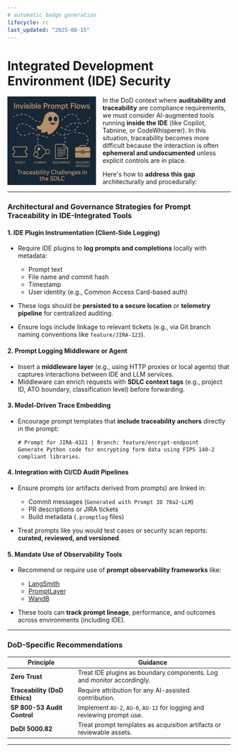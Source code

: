 ```yaml
---
# automatic badge generation
lifecycle: rc
last_updated: "2025-08-15"
---
```


# Integrated Development Environment (IDE) Security

<img src="../images/InvisiblePromptFlows_SDLC.png" alt="Invisible Prompt Flows" style="float: left; margin-right: 15px; height: 200px;" />

<p>
In the DoD context where <strong>auditability and traceability</strong> are compliance requirements, we must consider AI-augmented tools running <strong>inside the IDE</strong> (like Copilot, Tabnine, or CodeWhisperer). In this situation, traceability becomes more difficult because the interaction is often <strong>ephemeral and undocumented</strong> unless explicit controls are in place.
</p>

<p>
Here's how to <strong>address this gap</strong> architecturally and procedurally:
</p>

----

### Architectural and Governance Strategies for Prompt Traceability in IDE-Integrated Tools

#### 1. **IDE Plugin Instrumentation (Client-Side Logging)**

* Require IDE plugins to **log prompts and completions** locally with metadata:

  * Prompt text
  * File name and commit hash
  * Timestamp
  * User identity (e.g., Common Access Card-based auth)
* These logs should be **persisted to a secure location** or **telemetry pipeline** for centralized auditing.
* Ensure logs include linkage to relevant tickets (e.g., via Git branch naming conventions like `feature/JIRA-123`).

#### 2. **Prompt Logging Middleware or Agent**

* Insert a **middleware layer** (e.g., using HTTP proxies or local agents) that captures interactions between IDE and LLM services.
* Middleware can enrich requests with **SDLC context tags** (e.g., project ID, ATO boundary, classification level) before forwarding.

#### 3. **Model-Driven Trace Embedding**

* Encourage prompt templates that **include traceability anchors** directly in the prompt:

  ```
  # Prompt for JIRA-4321 | Branch: feature/encrypt-endpoint
  Generate Python code for encrypting form data using FIPS 140-2 compliant libraries.
  ```

#### 4. **Integration with CI/CD Audit Pipelines**

* Ensure prompts (or artifacts derived from prompts) are linked in:

  * Commit messages (`Generated with Prompt ID 78a2-LLM`)
  * PR descriptions or JIRA tickets
  * Build metadata (`.promptlog` files)
* Treat prompts like you would test cases or security scan reports: **curated, reviewed, and versioned**.

#### 5. **Mandate Use of Observability Tools**

* Recommend or require use of **prompt observability frameworks** like:

  * [LangSmith](https://www.langchain.com/langsmith)
  * [PromptLayer](https://www.promptlayer.com/)
  * [WandB](https://wandb.ai/)
* These tools can **track prompt lineage**, performance, and outcomes across environments (including IDE).

---

### DoD-Specific Recommendations

| Principle                     | Guidance                                                                |
| ----------------------------- | ----------------------------------------------------------------------- |
| **Zero Trust**                | Treat IDE plugins as boundary components. Log and monitor accordingly.  |
| **Traceability (DoD Ethics)** | Require attribution for any AI-assisted contribution.                   |
| **SP 800-53 Audit Control**   | Implement `AU-2`, `AU-6`, `AU-12` for logging and reviewing prompt use. |
| **DoDI 5000.82**              | Treat prompt templates as acquisition artifacts or reviewable assets.   |

----
